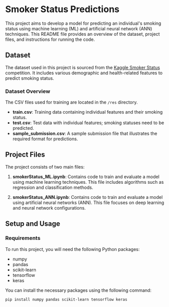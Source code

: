 # Smoker Status Predictions

This project aims to develop a model for predicting an individual's smoking status using machine learning (ML) and artificial neural network (ANN) techniques. This README file provides an overview of the dataset, project files, and instructions for running the code.

## Dataset

The dataset used in this project is sourced from the [Kaggle Smoker Status ](https://www.kaggle.com/competitions/playground-series-s3e24/data) competition. It includes various demographic and health-related features to predict smoking status.

### Dataset Overview

The CSV files used for training are located in the `/res` directory.

- **train.csv**: Training data containing individual features and their smoking status.
- **test.csv**: Test data with individual features; smoking statuses need to be predicted.
- **sample_submission.csv**: A sample submission file that illustrates the required format for predictions.

## Project Files

The project consists of two main files:

1. **smokerStatus_ML.ipynb**: Contains code to train and evaluate a model using machine learning techniques. This file includes algorithms such as regression and classification methods.

2. **smokerStatus_ANN.ipynb**: Contains code to train and evaluate a model using artificial neural networks (ANN). This file focuses on deep learning and neural network configurations.

## Setup and Usage

### Requirements

To run this project, you will need the following Python packages:

- numpy
- pandas
- scikit-learn
- tensorflow
- keras

You can install the necessary packages using the following command:

```bash
pip install numpy pandas scikit-learn tensorflow keras

